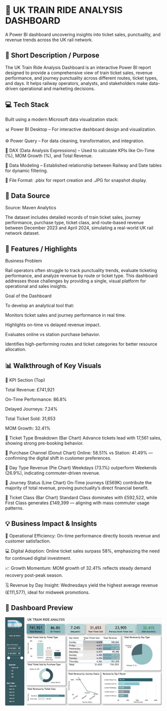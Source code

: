 # 🚆 UK TRAIN RIDE ANALYSIS DASHBOARD

A Power BI dashboard uncovering insights into ticket sales, punctuality, and revenue trends across the UK rail network.

## 🎯 Short Description / Purpose

The UK Train Ride Analysis Dashboard is an interactive Power BI report designed to provide a comprehensive view of train ticket sales, revenue performance, and journey punctuality across different routes, ticket types, and days. It helps railway operators, analysts, and stakeholders make data-driven operational and marketing decisions.

## 💻 Tech Stack

Built using a modern Microsoft data visualization stack:

📊 Power BI Desktop – For interactive dashboard design and visualization.

⚙️ Power Query – For data cleaning, transformation, and integration.

🧮 DAX (Data Analysis Expressions) – Used to calculate KPIs like On-Time (%), MOM Growth (%), and Total Revenue.

🔗 Data Modeling – Established relationship between Railway and Date tables for dynamic filtering.

📁 File Format: .pbix for report creation and .JPG for snapshot display.

## 📂 Data Source

Source: Maven Analytics

The dataset includes detailed records of train ticket sales, journey performance, purchase type, ticket class, and route-based revenue between December 2023 and April 2024, simulating a real-world UK rail network dataset.

## 🌟 Features / Highlights
Business Problem

Rail operators often struggle to track punctuality trends, evaluate ticketing performance, and analyze revenue by route or ticket type. This dashboard addresses those challenges by providing a single, visual platform for operational and sales insights.

Goal of the Dashboard

To develop an analytical tool that:

Monitors ticket sales and journey performance in real time.

Highlights on-time vs delayed revenue impact.

Evaluates online vs station purchase behavior.

Identifies high-performing routes and ticket categories for better resource allocation.

## 📊 Walkthrough of Key Visuals

🔹 KPI Section (Top)

Total Revenue: £741,921

On-Time Performance: 86.8%

Delayed Journeys: 7.24%

Total Ticket Sold: 31,653

MOM Growth: 32.41%

🔹 Ticket Type Breakdown (Bar Chart)
Advance tickets lead with 17,561 sales, showing strong pre-booking behavior.

🔹 Purchase Channel (Donut Chart)
Online: 58.51% vs Station: 41.49% — confirming the digital shift in customer preferences.

🔹 Day Type Revenue (Pie Chart)
Weekdays (73.1%) outperform Weekends (26.9%), indicating commuter-driven revenue.

🔹 Journey Status (Line Chart)
On-Time journeys (£569K) contribute the majority of total revenue, proving punctuality’s direct financial benefit.

🔹 Ticket Class (Bar Chart)
Standard Class dominates with £592,522, while First Class generates £149,399 — aligning with mass commuter usage patterns.

## 💡 Business Impact & Insights

🚉 Operational Efficiency: On-time performance directly boosts revenue and customer satisfaction.

💻 Digital Adoption: Online ticket sales surpass 58%, emphasizing the need for continued digital investment.

📈 Growth Momentum: MOM growth of 32.41% reflects steady demand recovery post-peak season.

🗓️ Revenue by Day Insight: Wednesdays yield the highest average revenue (£111,577), ideal for midweek promotions.

## 📸 Dashboard Preview

![Dashboard Preview](https://raw.githubusercontent.com/23Mahee/UK-TRAIN-RIDE-ANALYSIS/main/Train.JPG)

